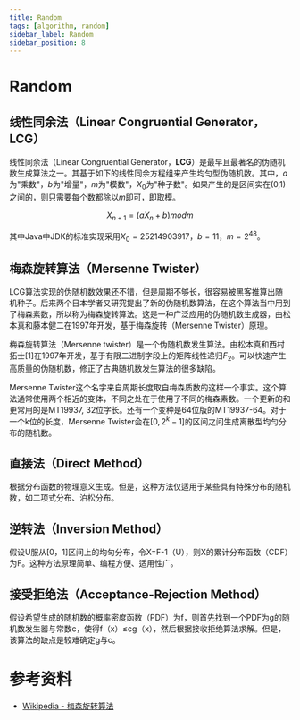 ```yaml
---
title: Random
tags: [algorithm, random]
sidebar_label: Random
sidebar_position: 8
---
```


# Random

## 线性同余法（Linear Congruential Generator，LCG）

线性同余法（Linear Congruential Generator，**LCG**）是最早且最著名的伪随机数生成算法之一。其基于如下的线性同余方程组来产生均匀型伪随机数。其中，$a$为"乘数"，$b$为"增量"，$m$为"模数"，$X_0$为"种子数"。如果产生的是区间实在(0,1)之间的，则只需要每个数都除以$m$即可，即取模。

$$X_{n+1}=(aX_n+b)mod m$$

其中Java中JDK的标准实现采用$X_0=25214903917$，$b=11$，$m=2^{48}$。

## 梅森旋转算法（Mersenne Twister）

LCG算法实现的伪随机数效果还不错，但是周期不够长，很容易被黑客推算出随机种子。后来两个日本学者又研究提出了新的伪随机数算法，在这个算法当中用到了梅森素数，所以称为梅森旋转算法。这是一种广泛应用的伪随机数生成器，由松本真和藤本健二在1997年开发，基于梅森旋转（Mersenne Twister）原理。

梅森旋转算法（Mersenne twister）是一个伪随机数发生算法。由松本真和西村拓士[1]在1997年开发，基于有限二进制字段上的矩阵线性递归$F_{2}$。可以快速产生高质量的伪随机数，修正了古典随机数发生算法的很多缺陷。

Mersenne Twister这个名字来自周期长度取自梅森质数的这样一个事实。这个算法通常使用两个相近的变体，不同之处在于使用了不同的梅森素数。一个更新的和更常用的是MT19937, 32位字长。还有一个变种是64位版的MT19937-64。对于一个k位的长度，Mersenne Twister会在$[0,2^{k}-1]$的区间之间生成离散型均匀分布的随机数。

## 直接法（Direct Method）

根据分布函数的物理意义生成。但是，这种方法仅适用于某些具有特殊分布的随机数，如二项式分布、泊松分布。

## 逆转法（Inversion Method）

假设U服从[0，1]区间上的均匀分布，令X=F-1（U），则X的累计分布函数（CDF）为F。这种方法原理简单、编程方便、适用性广。

## 接受拒绝法（Acceptance-Rejection Method）

假设希望生成的随机数的概率密度函数（PDF）为f，则首先找到一个PDF为g的随机数发生器与常数c，使得f（x）≤cg（x），然后根据接收拒绝算法求解。但是，该算法的缺点是较难确定g与c。


# 参考资料

* [Wikipedia - 梅森旋转算法](https://zh.wikipedia.org/wiki/%E6%A2%85%E6%A3%AE%E6%97%8B%E8%BD%AC%E7%AE%97%E6%B3%95)
